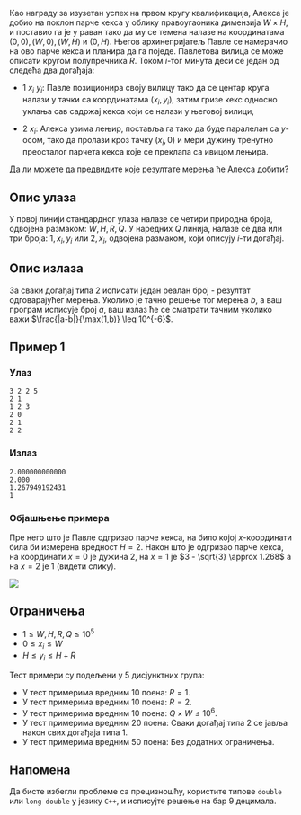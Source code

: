 ﻿
Као награду за изузетан успех на првом кругу квалификација, Алекса је добио на поклон парче кекса у облику правоугаоника димензија $W \times H$, и поставио га је у раван тако да му се темена налазе на координатама $(0, 0), (W, 0), (W, H)$ и $(0, H)$. Његов архинепријатељ Павле се намерачио на ово парче кекса и планира да га поједе. Павлетова вилица се може описати кругом полупречника $R$. Током $i$-тог минута деси се један од следећа два догађаја:

* $1$ $x_i$ $y_i$: Павле позиционира своју вилицу тако да се центар круга налази у тачки са координатама $(x_i, y_i)$, затим гризе кекс односно уклања сав садржај кекса који се налази у његовој вилици,

* $2$ $x_i$: Алекса узима лењир, поставља га тако да буде паралелан са $y$-осом, тако да пролази кроз тачку $(x_i, 0)$ и мери дужину тренутно преосталог парчета кекса које се преклапа са ивицом лењира.

Да ли можете да предвидите које резултате мерења ће Алекса добити?

## Опис улаза

У првој линији стандардног улаза налазе се четири природна броја, одвојена размаком: $W, H, R, Q$. У наредних $Q$ линија, налазе се два или три броја: $1, x_i, y_i$ или $2, x_i$, одвојена размаком, који описују $i$-ти догађај.

## Опис излаза

За сваки догађај типа $2$ исписати један реалан број - резултат одговарајућег мерења. Уколико је тачно решење тог мерења $b$, а ваш програм исписује број $a$, ваш излаз ће се сматрати тачним уколико важи $\frac{|a-b|}{\max(1,b)} \leq 10^{-6}$.

## Пример 1

### Улаз

~~~
3 2 2 5
2 1
1 2 3
2 0
2 1
2 2
~~~

### Излаз

~~~
2.000000000000
2.000
1.267949192431
1
~~~

### Објашњење примера

Пре него што је Павле одгризао парче кекса, на било којој $x$-координати била би измерена вредност $H = 2$. Након што је одгризао парче кекса, на координати $x = 0$ је дужина $2$, на $x = 1$ је $3 - \sqrt{3} \approx 1.268$ а на $x = 2$ је $1$ (видети слику).

![](https://petljamediastorage.blob.core.windows.net/competitions/gric.svg)

## Ограничења

* $1 \leq W, H, R, Q \leq 10^5$
* $0 \leq x_i \leq W$
* $H \leq y_i \leq H+R$

Тест примери су подељени у 5 дисјунктних група:

* У тест примерима вредним 10 поена: $R = 1$.
* У тест примерима вредним 10 поена: $R = 2$.
* У тест примерима вредним 10 поена: $Q \times W \leq 10^6$.
* У тест примерима вредним 20 поена: Сваки догађај типа $2$ се јавља након свих догађаја типа $1$.
* У тест примерима вредним 50 поена: Без додатних ограничења.

## Напомена

Да бисте избегли проблеме са прецизношћу, користите типове `double` или `long double` у језику `C++`, и исписујте решење на бар $9$ децимала.
